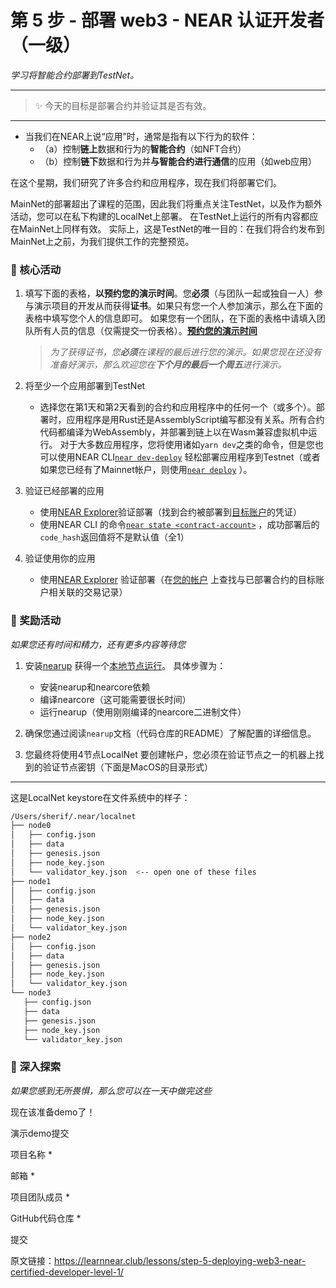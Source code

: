 # 第 5 步 - 部署 web3 - NEAR 认证开发者（一级）

_学习将智能合约部署到TestNet。_

--------
> :sparkles: 今天的目标是部署合约并验证其是否有效。
--------

* 当我们在NEAR上说“应用”时，通常是指有以下行为的软件：
   * （a）控制**链上**数据和行为的**智能合约**（如NFT合约）
   * （b）控制**链下**数据和行为并**与智能合约进行通信**的应用（如web应用）

在这个星期，我们研究了许多合约和应用程序，现在我们将部署它们。

MainNet的部署超出了课程的范围，因此我们将重点关注TestNet，以及作为额外活动，您可以在私下构建的LocalNet上部署。 在TestNet上运行的所有内容都应在MainNet上同样有效。 实际上，这是TestNet的唯一目的：在我们将合约发布到MainNet上之前，为我们提供工作的完整预览。

### :green_book: 核心活动

1. 填写下面的表格，**以预约您的演示时间**。您**必须**（与团队一起或独自一人）参与演示项目的开发从而获得**证书**。如果只有您一个人参加演示，那么在下面的表格中填写您个人的信息即可。 如果您有一个团队，在下面的表格中请填入团队所有人员的信息（仅需提交一份表格）。[**预约您的演示时间**](https://learnnear.club/lessons/step-5-deploying-web3-near-certified-developer-level-1/#Submit%20Demo)

   > _为了获得证书，您**必须**在课程的最后进行您的演示。如果您现在还没有准备好演示，那么欢迎您在**下个月的最后一个周五**进行演示。_

2. 将至少一个应用部署到TestNet

	- 选择您在第1天和第2天看到的合约和应用程序中的任何一个（或多个）。部署时，应用程序是用Rust还是AssemblyScript编写都没有关系。所有合约代码都编译为WebAssembly，并部署到链上以在Wasm兼容虚拟机中运行。
   对于大多数应用程序，您将使用诸如`yarn dev`之类的命令，但是您也可以使用NEAR CLI[`near dev-deploy`](https://docs.near.org/docs/tools/near-cli#near-dev-deploy) 轻松部署应用程序到Testnet（或者如果您已经有了Mainnet帐户，则使用[`near deploy`](https://docs.near.org/docs/tools/near-cli#near-deploy) ）。
	  
3. 验证已经部署的应用

   - 使用[NEAR Explorer](https://explorer.testnet.near.org/)验证部署（找到合约被部署到[目标账户](https://explorer.testnet.near.org/accounts/dev-1614258294715-7729054)的凭证）
   - 使用NEAR CLI 的命令[`near state <contract-account>`](https://docs.near.org/docs/tools/near-cli#near-state) ，成功部署后的`code_hash`返回值将不是默认值（全1）

4. 验证使用你的应用

   - 使用[NEAR Explorer](https://explorer.testnet.near.org/) 验证部署（在[您的帐户](https://explorer.testnet.near.org/accounts/sherif.testnet) 上查找与已部署合约的目标账户相关联的交易记录）


### :blue_book: 奖励活动

_如果您还有时间和精力，还有更多内容等待您_

1. 安装[nearup](https://github.com/near/nearup) 获得一个[本地节点运行](https://github.com/near/nearup#spawn-a-local-network)。 具体步骤为：

   * 安装nearup和nearcore依赖
   * 编译nearcore（这可能需要很长时间）
   * 运行nearup（使用刚刚编译的nearcore二进制文件）

2. 确保您通过阅读`nearup`文档（代码仓库的README）了解配置的详细信息。
3. 您最终将使用4节点LocalNet 要创建帐户，您必须在验证节点之一的机器上找到的验证节点密钥（下面是MacOS的目录形式）

---

这是LocalNet keystore在文件系统中的样子：

```bash
/Users/sherif/.near/localnet
├── node0
│   ├── config.json
│   ├── data
│   ├── genesis.json
│   ├── node_key.json
│   └── validator_key.json  <-- open one of these files
├── node1
│   ├── config.json
│   ├── data
│   ├── genesis.json
│   ├── node_key.json
│   └── validator_key.json
├── node2
│   ├── config.json
│   ├── data
│   ├── genesis.json
│   ├── node_key.json
│   └── validator_key.json
└── node3
   ├── config.json
   ├── data
   ├── genesis.json
   ├── node_key.json
   └── validator_key.json
```
		    
### :orange_book: 深入探索

_如果您感到无所畏惧，那么您可以在一天中做完这些_

现在该准备demo了！

演示demo提交

项目名称 *

邮箱 *

项目团队成员 *

GitHub代码仓库 *

提交



原文链接：https://learnnear.club/lessons/step-5-deploying-web3-near-certified-developer-level-1/
